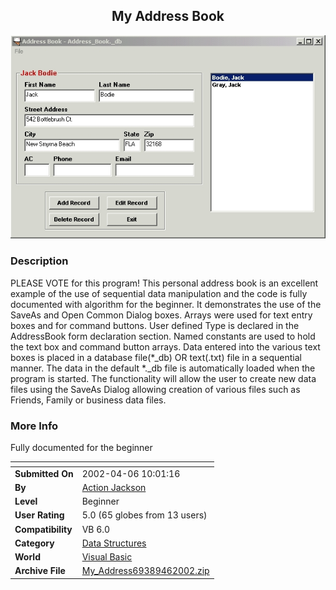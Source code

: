 ﻿<div align="center">

## My Address Book

<img src="PIC2002461026153950.jpg">
</div>

### Description

PLEASE VOTE for this program! This personal address book is an excellent example of the use of sequential data manipulation and the code is fully documented with algorithm for the beginner. It demonstrates the use of the SaveAs and Open Common Dialog boxes. Arrays were used for text entry boxes and for command buttons. User defined Type is declared in the AddressBook form declaration section. Named constants are used to hold the text box and command button arrays. Data entered into the various text boxes is placed in a database file(*_db) OR text(.txt) file in a sequential manner. The data in the default *._db file is automatically loaded when the program is started. The functionality will allow the user to create new data files using the SaveAs Dialog allowing creation of various files such as Friends, Family or business data files.
 
### More Info
 
Fully documented for the beginner


<span>             |<span>
---                |---
**Submitted On**   |2002-04-06 10:01:16
**By**             |[Action Jackson](https://github.com/Planet-Source-Code/PSCIndex/blob/master/ByAuthor/action-jackson.md)
**Level**          |Beginner
**User Rating**    |5.0 (65 globes from 13 users)
**Compatibility**  |VB 6\.0
**Category**       |[Data Structures](https://github.com/Planet-Source-Code/PSCIndex/blob/master/ByCategory/data-structures__1-33.md)
**World**          |[Visual Basic](https://github.com/Planet-Source-Code/PSCIndex/blob/master/ByWorld/visual-basic.md)
**Archive File**   |[My\_Address69389462002\.zip](https://github.com/Planet-Source-Code/action-jackson-my-address-book__1-33521/archive/master.zip)








